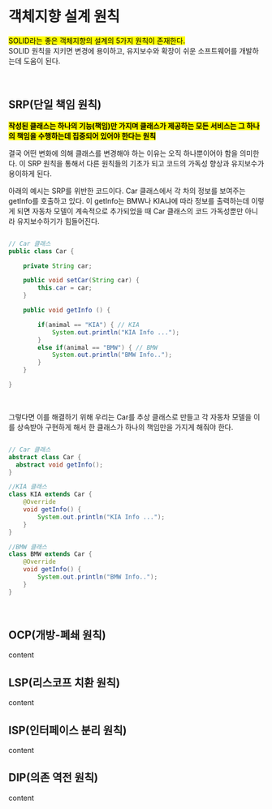 # 객체지향 설계 원칙

<mark>SOLID라는 좋은 객체지향의 설계의 5가지 원칙이 존재한다.</mark></br>
SOLID 원칙을 지키면 변경에 용이하고, 유지보수와 확장이 쉬운 소프트웨어를 개발하는데 도움이 된다.


</br>

## SRP(단일 책임 원칙)

<mark>**작성된 클래스는 하나의 기능(책임)만 가지며 클래스가 제공하는 모든 서비스는 그 하나의 책임을 수행하는데 집중되어 있어야 한다는 원칙**</mark></br>

결국 어떤 변화에 의해 클래스를 변경해야 하는 이유는 오직 하나뿐이어야 함을 의미한다. 이 SRP 원칙을 통해서 다른 원칙들의 기초가 되고 코드의 가독성 향상과 유지보수가 용이하게 된다.


아래의 예시는 SRP를 위반한 코드이다. Car 클래스에서 각 차의 정보를 보여주는 getInfo를 호출하고 있다. 이 getInfo는 BMW나 KIA냐에 따라 정보를 출력하는데 이렇게 되면 자동차 모델이 계속적으로 추가되었을 때 Car 클래스의 코드 가독성뿐만 아니라 유지보수하기가 힘들어진다.

```java

// Car 클래스
public class Car {

    private String car;

    public void setCar(String car) {
        this.car = car;
    }

    public void getInfo () {

        if(animal == "KIA") { // KIA
            System.out.println("KIA Info ...");
        }
        else if(animal == "BMW") { // BMW
            System.out.println("BMW Info..");
        }
    }

}

```

</br>

그렇다면 이를 해결하기 위해 우리는 Car를 추상 클래스로 만들고 각 자동차 모델을 이를 상속받아 구현하게 해서 한 클래스가 하나의 책임만을 가지게 해줘야 한다.

```java

// Car 클래스
abstract class Car {
  abstract void getInfo();
}

//KIA 클래스
class KIA extends Car {
    @Override
    void getInfo() {
        System.out.println("KIA Info ...");
    }
}

//BMW 클래스
class BMW extends Car {
    @Override
    void getInfo() {
        System.out.println("BMW Info..");
    }
}
```

</br>


## OCP(개방-폐쇄 원칙)

content

## LSP(리스코프 치환 원칙)

content

## ISP(인터페이스 분리 원칙)

content

##  DIP(의존 역전 원칙)

content

